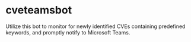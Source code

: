 # cveteamsbot
Utilize this bot to monitor for newly identified CVEs containing predefined keywords, and promptly notify to Microsoft Teams.
